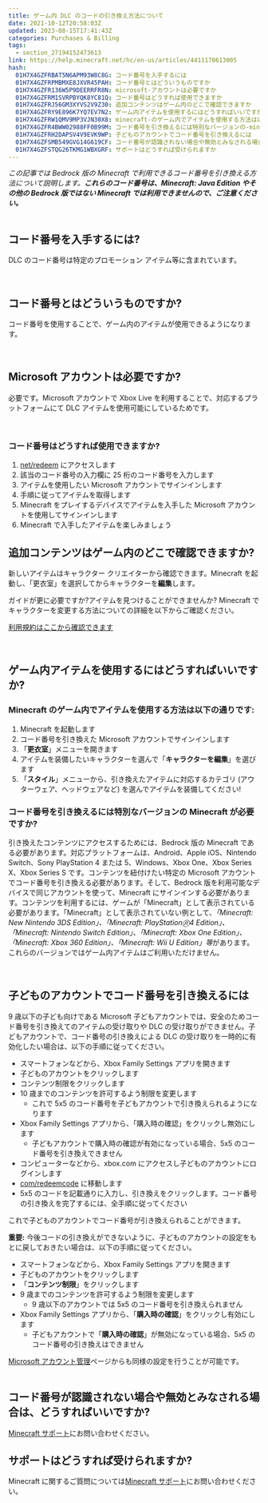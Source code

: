 ```yaml
---
title: ゲーム内 DLC のコードの引き換え方法について
date: 2021-10-12T20:58:03Z
updated: 2023-08-15T17:41:43Z
categories: Purchases & Billing
tags:
  - section_27194152473613
link: https://help.minecraft.net/hc/en-us/articles/4411178613005
hash:
  01H7X4GZFRBAT5N6APM93W8C8G: コード番号を入手するには
  01H7X4GZFRPMBMXE8JXVR45PAH: コード番号とはどういうものですか
  01H7X4GZFR136W5P9DEERRFR8N: microsoft-アカウントは必要ですか
  01H7X4GZFRM1SVRPBYQK8YC81Q: コード番号はどうすれば使用できますか
  01H7X4GZFRJ56GM3XYVS2V9Z30: 追加コンテンツはゲーム内のどこで確認できますか
  01H7X4GZFRY9E896K7YQ7EV7N2: ゲーム内アイテムを使用するにはどうすればいいですか
  01H7X4GZFRW1QMV9MP3VJN30X8: minecraft-のゲーム内でアイテムを使用する方法は以下の通りです
  01H7X4GZFR4BWW02988FF0B99M: コード番号を引き換えるには特別なバージョンの-minecraft-が必要ですか
  01H7X4GZFRH2DAPSV4V9EVK9WP: 子どものアカウントでコード番号を引き換えるには
  01H7X4GZFSMB549GVG14G619CF: コード番号が認識されない場合や無効とみなされる場合はどうすればいいですか
  01H7X4GZFSTQG26TKMG1WBXGRF: サポートはどうすれば受けられますか
---
```


*この記事では Bedrock 版の Minecraft で利用できるコード番号を引き換える方法について説明します。**これらのコード番号は、Minecraft: Java Edition やその他の Bedrock 版ではない Minecraft では利用できませんので、ご注意ください。***   
 

## コード番号を入手するには?

DLC のコード番号は特定のプロモーション アイテム等に含まれています。 

  

## コード番号とはどういうものですか?

コード番号を使用することで、ゲーム内のアイテムが使用できるようになります。 

  

## Microsoft アカウントは必要ですか?

必要です。Microsoft アカウントで Xbox Live を利用することで、対応するプラットフォームにて DLC アイテムを使用可能にしているためです。 

  

### コード番号はどうすれば使用できますか?

1.  [net/redeem](https://minecraft.net/redeem) にアクセスします
2.  該当のコード番号の入力欄に 25 桁のコード番号を入力します
3.  アイテムを使用したい Microsoft アカウントでサインインします
4.  手順に従ってアイテムを取得します
5.  Minecraft をプレイするデバイスでアイテムを入手した Microsoft アカウントを使用してサインインします
6.  Minecraft で入手したアイテムを楽しみましょう  
      

## 追加コンテンツはゲーム内のどこで確認できますか?

新しいアイテムはキャラクター クリエイターから確認できます。Minecraft を起動し、「更衣室」を選択してからキャラクターを**編集**します。

ガイドが更に必要ですか?アイテムを見つけることができませんか? Minecraft でキャラクターを変更する方法についての詳細を以下からご確認ください。 

[利用規約はここから確認できます](https://account.mojang.com/terms)   

  

## ゲーム内アイテムを使用するにはどうすればいいですか?

### Minecraft のゲーム内でアイテムを使用する方法は以下の通りです:

1.  Minecraft を起動します
2.  コード番号を引き換えた Microsoft アカウントでサインインします
3.  「**更衣室**」メニューを開きます
4.  アイテムを装備したいキャラクターを選んで「**キャラクターを編集**」を選びます
5.  「**スタイル**」メニューから、引き換えたアイテムに対応するカテゴリ (アウターウェア、ヘッドウェアなど) を選んでアイテムを装備してください!

### コード番号を引き換えるには特別なバージョンの Minecraft が必要ですか?

引き換えたコンテンツにアクセスするためには、Bedrock 版の Minecraft である必要があります。対応プラットフォームは、Android、Apple iOS、Nintendo Switch、Sony PlayStation 4 または 5、Windows、Xbox One、Xbox Series X、Xbox Series S です。コンテンツを紐付けたい特定の Microsoft アカウントでコード番号を引き換える必要があります。そして、Bedrock 版を利用可能なデバイスで同じアカウントを使って、Minecraft にサインインする必要があります。コンテンツを利用するには、ゲームが「Minecraft」として表示されている必要があります。「Minecraft」として表示されていない例として、*「Minecraft: New Nintendo 3DS Edition」、「Minecraft: PlayStation🄬4 Edition」、「Minecraft: Nintendo Switch Edition」、「Minecraft: Xbox One Edition」、「Minecraft: Xbox 360 Edition」、「Minecraft: Wii U Edition」等*があります。これらのバージョンではゲーム内アイテムはご利用いただけません。  

 

## 子どものアカウントでコード番号を引き換えるには

9 歳以下の子ども向けである Microsoft 子どもアカウントでは、安全のためコード番号を引き換えてのアイテムの受け取りや DLC の受け取りができません。子どもアカウントで、コード番号の引き換えによる DLC の受け取りを一時的に有効化したい場合は、以下の手順に従ってください。

- スマートフォンなどから、Xbox Family Settings アプリを開きます
- 子どものアカウントをクリックします
- コンテンツ制限をクリックします
- 10 歳までのコンテンツを許可するよう制限を変更します
  - これで 5x5 のコード番号を子どもアカウントで引き換えられるようになります
- Xbox Family Settings アプリから、「購入時の確認」をクリックし無効にします
  - 子どもアカウントで購入時の確認が有効になっている場合、5x5 のコード番号を引き換えできません
- コンピューターなどから、xbox.com にアクセスし子どものアカウントにログインします
- [com/redeemcode](https://xbox.com/redeemcode) に移動します
- 5x5 のコードを記載通りに入力し、引き換えをクリックします。コード番号の引き換えを完了するには、全手順に従ってください

これで子どものアカウントでコード番号が引き換えられることができます。 

**重要:** 今後コードの引き換えができないように、子どものアカウントの設定をもとに戻しておきたい場合は、以下の手順に従ってください。

- スマートフォンなどから、Xbox Family Settings アプリを開きます
- 子どものアカウントをクリックします
- 「**コンテンツ制限**」をクリックします
- 9 歳までのコンテンツを許可するよう制限を変更します
  - 9 歳以下のアカウントでは 5x5 のコード番号を引き換えられません
- Xbox Family Settings アプリから、「**購入時の確認**」をクリックし有効にします
  - 子どもアカウントで「**購入時の確認**」が無効になっている場合、5x5 のコード番号の引き換えはできません

[Microsoft アカウント管理](https://support.xbox.com/ja-jp/help/family-online-safety/online-safety/manage-online-safety-and-privacy-settings-xbox-one)ページからも同様の設定を行うことが可能です。  
 

## コード番号が認識されない場合や無効とみなされる場合は、どうすればいいですか? 

[Minecraft サポート](https://nam06.safelinks.protection.outlook.com/?url=https%3A%2F%2Fhelp.minecraft.net%2Fhc%2Fja%2Frequest%2Fnew%3Fticket_form_id%3D360001225811&data=05%7C01%7Cv-mmoeller%40microsoft.com%7Caa971ea45f994030b3fa08db9d020830%7C72f988bf86f141af91ab2d7cd011db47%7C1%7C0%7C638276404285429803%7CUnknown%7CTWFpbGZsb3d8eyJWIjoiMC4wLjAwMDAiLCJQIjoiV2luMzIiLCJBTiI6Ik1haWwiLCJXVCI6Mn0%3D%7C3000%7C%7C%7C&sdata=oX3m9I%2B7nomxshAfmnVna4O2Po9TWpEm9%2Ff4cPPDfd4%3D&reserved=0)にお問い合わせください。

## サポートはどうすれば受けられますか?

Minecraft に関するご質問については[Minecraft サポート](https://nam06.safelinks.protection.outlook.com/?url=https%3A%2F%2Fhelp.minecraft.net%2Fhc%2Fja%2Frequest%2Fnew%3Fticket_form_id%3D360001225811&data=05%7C01%7Cv-mmoeller%40microsoft.com%7Caa971ea45f994030b3fa08db9d020830%7C72f988bf86f141af91ab2d7cd011db47%7C1%7C0%7C638276404285429803%7CUnknown%7CTWFpbGZsb3d8eyJWIjoiMC4wLjAwMDAiLCJQIjoiV2luMzIiLCJBTiI6Ik1haWwiLCJXVCI6Mn0%3D%7C3000%7C%7C%7C&sdata=oX3m9I%2B7nomxshAfmnVna4O2Po9TWpEm9%2Ff4cPPDfd4%3D&reserved=0)にお問い合わせください。
